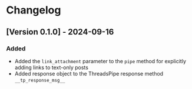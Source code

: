 # Changelog

## [Version 0.1.0] - 2024-09-16

### Added

- Added the `link_attachment` parameter to the `pipe` method for explicitly adding links to text-only posts
- Added response object to the ThreadsPipe response method `__tp_response_msg__`
